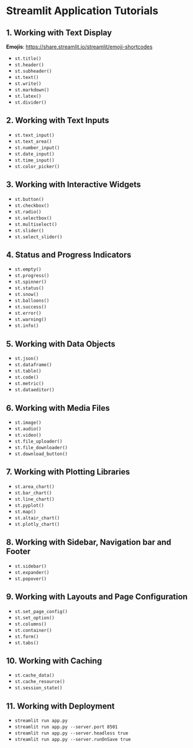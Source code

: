 ﻿# Streamlit Application Tutorials


## 1. Working with Text Display
**Emojis**: https://share.streamlit.io/streamlit/emoji-shortcodes
- `st.title()`
- `st.header()`
- `st.subheader()`
- `st.text()`
- `st.write()`
- `st.markdown()`
- `st.latex()`
- `st.divider()`

## 2. Working with Text Inputs
- `st.text_input()`
- `st.text_area()`
- `st.number_input()`
- `st.date_input()`
- `st.time_input()`
- `st.color_picker()`

## 3. Working with Interactive Widgets
- `st.button()`
- `st.checkbox()`
- `st.radio()`
- `st.selectbox()`
- `st.multiselect()`
- `st.slider()`
- `st.select_slider()`

## 4. Status and Progress Indicators
- `st.empty()`
- `st.progress()`
- `st.spinner()`
- `st.status()`
- `st.snow()`
- `st.balloons()`
- `st.success()`
- `st.error()`
- `st.warning()`
- `st.info()`

## 5. Working with Data Objects
- `st.json()`
- `st.dataframe()`
- `st.table()`
- `st.code()`
- `st.metric()`
- `st.dataeditor()`


## 6. Working with Media Files
- `st.image()`
- `st.audio()`
- `st.video()`
- `st.file_uploader()`
- `st.file_downloader()`
- `st.download_button()`


## 7. Working with Plotting Libraries
- `st.area_chart()`
- `st.bar_chart()`
- `st.line_chart()`
- `st.pyplot()`
- `st.map()`
- `st.altair_chart()`
- `st.plotly_chart()`


## 8. Working with Sidebar, Navigation bar and Footer
- `st.sidebar()`
- `st.expander()`
- `st.popover()`


## 9. Working with Layouts and Page Configuration
- `st.set_page_config()`
- `st.set_option()`
- `st.columns()`
- `st.container()`
- `st.form()`
- `st.tabs()`

## 10. Working with Caching
- `st.cache_data()`
- `st.cache_resource()`
- `st.session_state()`

## 11. Working with Deployment
- `streamlit run app.py`
- `streamlit run app.py --server.port 8501`
- `streamlit run app.py --server.headless true`
- `streamlit run app.py --server.runOnSave true`




